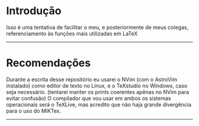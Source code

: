 # Introdução

Isso é uma tentativa de facilitar o meu, e posteriormente de meus colegas, referenciamento às funções mais utilizadas em LaTeX

---

# Recomendações

Durante a escrita desse repositório eu usarei o NVim (com o AstroVim instalado) como editor de texto no Linux, e o TeXstudio no Windows, caso seja necessário. (tentarei manter os prints coerentes apênas no NVim para evitar confusão)
O compilador que vou usar em ambos os sistemas operacionais será o TeXLive, mas acredito que não haja grande divergência para o uso do MiKTex.

---

